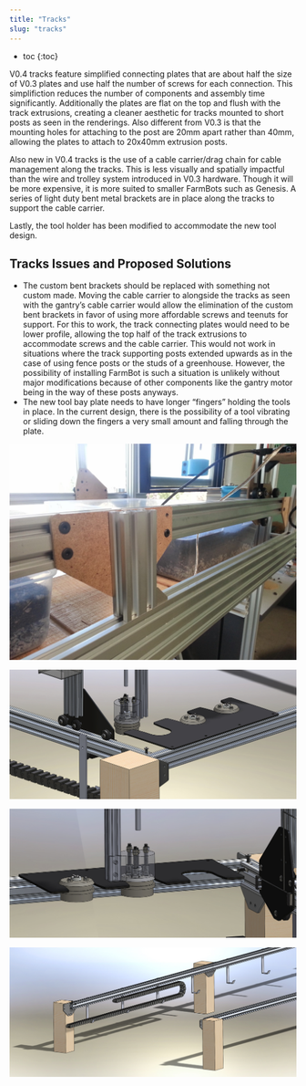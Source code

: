 ```yaml
---
title: "Tracks"
slug: "tracks"
---
```


* toc
{:toc}

V0.4 tracks feature simplified connecting plates that are about half the size of V0.3 plates and use half the number of screws for each connection. This simplifiction reduces the number of components and assembly time significantly. Additionally the plates are flat on the top and flush with the track extrusions, creating a cleaner aesthetic for tracks mounted to short posts as seen in the renderings. Also different from V0.3 is that the mounting holes for attaching to the post are 20mm apart rather than 40mm, allowing the plates to attach to 20x40mm extrusion posts.

Also new in V0.4 tracks is the use of a cable carrier/drag chain for cable management along the tracks. This is less visually and spatially impactful than the wire and trolley system introduced in V0.3 hardware. Though it will be more expensive, it is more suited to smaller FarmBots such as Genesis. A series of light duty bent metal brackets are in place along the tracks to support the cable carrier.

Lastly, the tool holder has been modified to accommodate the new tool design.

## Tracks Issues and Proposed Solutions
  * The custom bent brackets should be replaced with something not custom made. Moving the cable carrier to alongside the tracks as seen with the gantry’s cable carrier would allow the elimination of the custom bent brackets in favor of using more affordable screws and teenuts for support. For this to work, the track connecting plates would need to be lower profile, allowing the top half of the track extrusions to accommodate screws and the cable carrier. This would not work in situations where the track supporting posts extended upwards as in the case of using fence posts or the studs of a greenhouse. However, the possibility of installing FarmBot is such a situation is unlikely without major modifications because of other components like the gantry motor being in the way of these posts anyways.
  * The new tool bay plate needs to have longer “fingers” holding the tools in place. In the current design, there is the possibility of a tool vibrating or sliding down the fingers a very small amount and falling through the plate.

![Genesis_V4_Tracks.jpg](Genesis_V4_Tracks.jpg)



![V4_Tool_Holder.jpg](V4_Tool_Holder.jpg)



![V4_Tool_Holder_2.jpg](V4_Tool_Holder_2.jpg)



![V4_Tracks_1.jpg](V4_Tracks_1.jpg)

